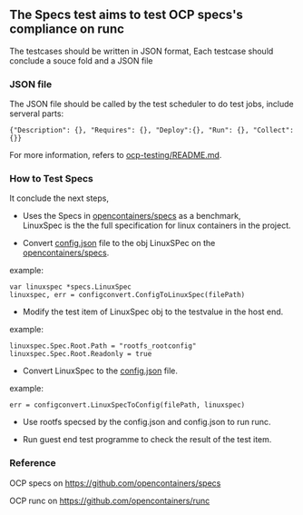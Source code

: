 ## The Specs test  aims to test OCP specs's compliance on runc
The testcases should be written in JSON format, Each testcase should conclude a souce fold and a JSON file
### JSON file
The JSON file should be called by the test scheduler to do test jobs, include serveral parts:
```
{"Description": {}, "Requires": {}, "Deploy":{}, "Run": {}, "Collect": {}}
```
For more information, refers to [ocp-testing/README.md](./../../README.md).

### How to Test Specs
It conclude the next steps,
- Uses the Specs in [opencontainers/specs](https://github.com/opencontainers/specs) as a benchmark,     
LinuxSpec is the the full specification for linux containers in the project.

- Convert  [config.json](./source/config.json) file to the obj LinuxSPec on the [opencontainers/specs](https://github.com/opencontainers/specs).       

example:
```
var linuxspec *specs.LinuxSpec
linuxspec, err = configconvert.ConfigToLinuxSpec(filePath)
```

- Modify the test item of LinuxSpec obj to the testvalue in the host end.     

example:
```
linuxspec.Spec.Root.Path = "rootfs_rootconfig"
linuxspec.Spec.Root.Readonly = true
```
- Convert LinuxSpec to the [config.json](./source/config.json) file.  

example:
```
err = configconvert.LinuxSpecToConfig(filePath, linuxspec)
```

- Use rootfs specsed by the config.json and config.json to run runc.

- Run guest end test programme to check the result of the test item.

### Reference
OCP specs on https://github.com/opencontainers/specs   

OCP runc on https://github.com/opencontainers/runc
